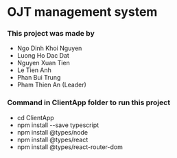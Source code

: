# OJT management system
### This project was made by
* Ngo Dinh Khoi Nguyen
* Luong Ho Dac Dat
* Nguyen Xuan Tien
* Le Tien Anh
* Phan Bui Trung
* Pham Thien An (Leader)
### Command in ClientApp folder to run this project
* cd ClientApp
* npm install --save typescript
* npm install @types/node
* npm install @types/react
* npm install @types/react-router-dom
